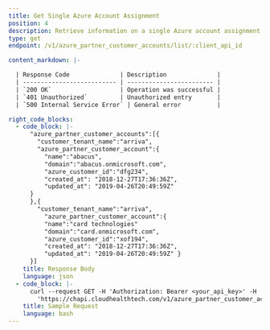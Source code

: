 ```yaml
---
title: Get Single Azure Account Assignment
position: 4
description: Retrieve information on a single Azure account assignment.
type: get
endpoint: /v1/azure_partner_customer_accounts/list/:client_api_id

content_markdown: |-

  | Response Code              | Description              |
  | -------------------------- | ------------------------ |
  | `200 OK`                   | Operation was successful |
  | `401 Unauthorized`         | Unauthorized entry       |
  | `500 Internal Service Error` | General error          |

right_code_blocks:
  - code_block: |-
      "azure_partner_customer_accounts":[{
        "customer_tenant_name":"arriva",
        "azure_partner_customer_account":{
          "name":"abacus",
          "domain":"abacus.onmicrosoft.com",
          "azure_customer_id":"dfg234",
          "created_at": "2018-12-27T17:36:36Z",
          "updated_at": "2019-04-26T20:49:59Z"
      }
      },{
        "customer_tenant_name":"arriva",
          "azure_partner_customer_account":{
          "name":"card technologies"
          "domain":"card.onmicrosoft.com",
          "azure_customer_id":"xof194",
          "created_at": "2018-12-27T17:36:36Z",
          "updated_at": "2019-04-26T20:49:59Z" }
      }]
    title: Response Body
    language: json
  - code_block: |-
      curl --request GET -H 'Authorization: Bearer <your_api_key>' -H 'Content-Type: application/json'
        'https://chapi.cloudhealthtech.com/v1/azure_partner_customer_accounts/list/<client_api_id>'
    title: Sample Request
    language: bash
---
```

